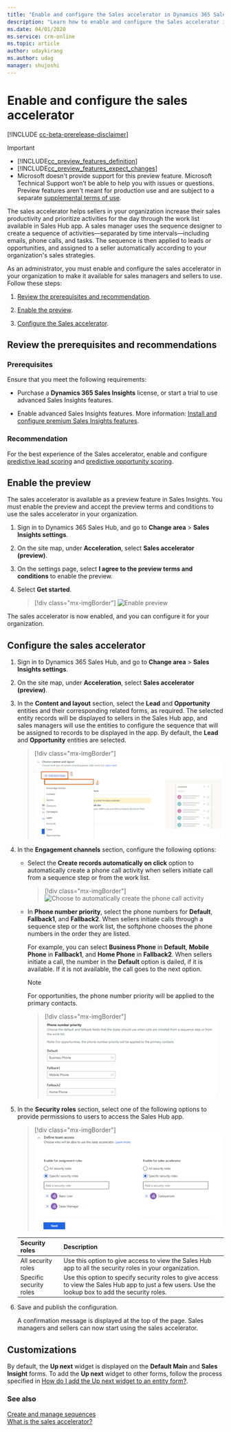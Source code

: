 ```yaml
---
title: "Enable and configure the Sales accelerator in Dynamics 365 Sales Insights | MicrosoftDocs"
description: "Learn how to enable and configure the Sales accelerator in Dynamics 365 Sales Insights."
ms.date: 04/01/2020
ms.service: crm-online
ms.topic: article
author: udaykirang
ms.author: udag
manager: shujoshi
---
```


# Enable and configure the sales accelerator

[!INCLUDE [cc-beta-prerelease-disclaimer](../includes/cc-beta-prerelease-disclaimer.md)]

> [!IMPORTANT]
> - [!INCLUDE[cc_preview_features_definition](../includes/cc-preview-features-definition.md)]  
> - [!INCLUDE[cc_preview_features_expect_changes](../includes/cc-preview-features-expect-changes.md)]
> - Microsoft doesn't provide support for this preview feature. Microsoft Technical Support won’t be able to help you with issues or questions. Preview features aren't meant for production use and are subject to a separate [supplemental terms of use](https://go.microsoft.com/fwlink/p/?linkid=870960).

The sales accelerator helps sellers in your organization increase their sales productivity and prioritize activities for the day through the work list available in Sales Hub app. A sales manager uses the sequence designer to create a sequence of activities&mdash;separated by time intervals&mdash;including emails, phone calls, and tasks. The sequence is then applied to leads or opportunities, and assigned to a seller automatically according to your organization's sales strategies.

As an administrator, you must enable and configure the sales accelerator in your organization to make it available for sales managers and sellers to use. Follow these steps:

1. [Review the prerequisites and recommendation](#review-the-prerequisites-and-recommendations).

2. [Enable the preview](#enable-the-preview).

3. [Configure the Sales accelerator](#configure-the-sales-accelerator).

## Review the prerequisites and recommendations

### Prerequisites

Ensure that you meet the following requirements:

- Purchase a **Dynamics 365 Sales Insights** license, or start a trial to use advanced Sales Insights features.

- Enable advanced Sales Insights features. More information: [Install and configure premium Sales Insights features](intro-admin-guide-sales-insights.md#install-and-configure-premium-sales-insights-features).

### Recommendation

For the best experience of the Sales accelerator, enable and configure [predictive lead scoring](configure-predictive-lead-scoring.md) and [predictive opportunity scoring](configure-predictive-opportunity-scoring.md).

## Enable the preview

The sales accelerator is available as a preview feature in Sales Insights. You must enable the preview and accept the preview terms and conditions to use the sales accelerator in your organization.

1. Sign in to Dynamics 365 Sales Hub, and go to **Change area** > **Sales Insights settings**.

2. On the site map, under **Acceleration**, select **Sales accelerator (preview)**.

3. On the settings page, select **I agree to the preview terms and conditions** to enable the preview.

4. Select **Get started**.

    >[!div class="mx-imgBorder"]
    >![Enable preview](media/sa-enable-preview.png "Enable preview")

The sales accelerator is now enabled, and you can configure it for your organization.

## Configure the sales accelerator

1. Sign in to Dynamics 365 Sales Hub, and go to **Change area** > **Sales Insights settings**.

2. On the site map, under **Acceleration**, select **Sales accelerator (preview)**.

3. In the **Content and layout** section, select the **Lead** and **Opportunity** entities and their corresponding related forms, as required. The selected entity records will be displayed to sellers in the Sales Hub app, and sales managers will use the entities to configure the sequence that will be assigned to records to be displayed in the app. By default, the **Lead** and **Opportunity** entities are selected.

    >[!div class="mx-imgBorder"]
    >![Choose content and layout for entities](media/sa-choose-content-layout.png "Choose content and layout for entities") 

4. In the **Engagement channels** section, configure the following options:

    - Select the **Create records automatically on click** option to automatically create a phone call activity when sellers initiate call from a sequence step or from the work list.

        >[!div class="mx-imgBorder"]
        >![Choose to automatically create the phone call activity](media/sa-engagement-channel-enable-phonecall-activity.png "Choose to automatically create the phone call activity") 

    -  In **Phone number priority**, select the phone numbers for **Default**, **Fallback1**, and **Fallback2**. When sellers initiate calls through a sequence step or the work list, the softphone chooses the phone numbers in the order they are listed.

        For example, you can select **Business Phone** in **Default**, **Mobile Phone** in **Fallback1**, and **Home Phone** in **Fallback2**. When sellers initiate a call, the number in the **Default** option is dailed, if it is available. If it is not available, the call goes to the next option.      

        >[!NOTE]
        >For opportunities, the phone number priority will be applied to the primary contacts.

        >[!div class="mx-imgBorder"]
        >![Choose phone numbers in the order to initiate call](media/sa-engagement-channel-phonecall-priority.png "Choose phone numbers in the order to initiate call")


5. In the **Security roles** section, select one of the following options to provide permissions to users to access the Sales Hub app.

    >[!div class="mx-imgBorder"]
    >![Select security role](media/sa-select-security-role.png "Select security role") 
    
    | Security roles | Description |
    |----------------|-------------|
    | All security roles | Use this option to give access to view the Sales Hub app to all the security roles in your organization. |
    | Specific security roles | Use this option to specify security roles to give access to view the Sales Hub app to just a few users. Use the lookup box to add the security roles. |

6. Save and publish the configuration.
    
    A confirmation message is displayed at the top of the page. Sales managers and sellers can now start using the sales accelerator.

## Customizations

By default, the **Up next** widget is displayed on the **Default Main** and **Sales Insight** forms. To add the **Up next** widget to other forms, follow the process specified in [How do I add the Up next widget to an entity form?](faqs-sales-insights.md#sales-accelerator). 

### See also

[Create and manage sequences](create-manage-sequences.md)  
[What is the sales accelerator?](sales-accelerator-intro.md)
